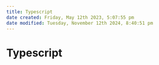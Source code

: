 ```yaml
---
title: Typescript
date created: Friday, May 12th 2023, 5:07:55 pm
date modified: Tuesday, November 12th 2024, 8:40:51 pm
---
```


# Typescript
